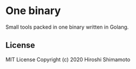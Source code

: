 One binary
==========

Small tools packed in one binary written in Golang.

License
-------
MIT License Copyright (c) 2020 Hiroshi Shimamoto
